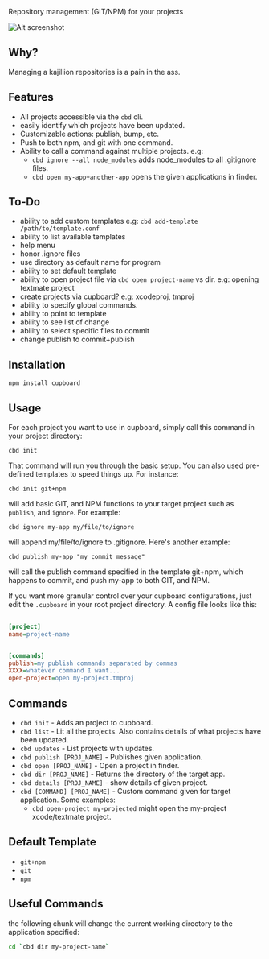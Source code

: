 Repository management (GIT/NPM) for your projects       


![Alt screenshot](http://i.imgur.com/YWIey.png)    


## Why?                                                     
       
Managing a kajillion repositories is a pain in the ass. 

## Features                                
           
- All projects accessible via the `cbd` cli.
- easily identify which projects have been updated. 
- Customizable actions: publish, bump, etc.      
- Push to both npm, and git with one command. 
- Ability to call a command against multiple projects. e.g:
	- `cbd ignore --all node_modules` adds node_modules to all .gitignore files.
	- `cbd open my-app+another-app` opens the given applications in finder.
                                            

## To-Do

- ability to add custom templates e.g: `cbd add-template /path/to/template.conf`
- ability to list available templates
- help menu
- honor .ignore files
- use directory as default name for program
- ability to set default template
- ability to open project file via `cbd open project-name` vs dir. e.g: opening textmate project
- create projects via cupboard? e.g: xcodeproj, tmproj
- ability to specify global commands.
- ability to point to template
- ability to see list of change
- ability to select specific files to commit
- change publish to commit+publish

## Installation 

	npm install cupboard
                             

## Usage                                   
                          
For each project you want to use in cupboard, simply call this command in your project directory:
                                            
	cbd init               

That command will run you through the basic setup. You can also used pre-defined templates to speed things up. For instance:
    
	cbd init git+npm
	                         
will add basic GIT, and NPM functions to your target project such as `publish`, and `ignore`. For example:

	cbd ignore my-app my/file/to/ignore
	
will append my/file/to/ignore to .gitignore. Here's another example:

 	cbd publish my-app "my commit message"
                   
will call the publish command specified in the template git+npm, which happens to commit, and push my-app to both GIT, and NPM.       



If you want more granular control over your cupboard configurations, just edit the `.cupboard` in your root project directory. A config file looks like this:

````ini
    
[project]
name=project-name


[commands]
publish=my publish commands separated by commas
XXXX=whatever command I want...
open-project=open my-project.tmproj

````                                                                                                        
                             
## Commands           
                  
- `cbd init` - Adds an project to cupboard.
- `cbd list` - Lit all the projects. Also contains details of what projects have been updated.         
- `cbd updates` - List projects with updates.                                                                          
- `cbd publish [PROJ_NAME]` - Publishes given application.                        
- `cbd open [PROJ_NAME]` - Open a project in finder.    
- `cbd dir [PROJ_NAME]` - Returns the directory of the target app.     
- `cbd details [PROJ_NAME]` - show details of given project.
- `cbd [COMMAND] [PROJ_NAME]` - Custom command given for target application. Some examples:
	- `cbd open-project my-projected` might open the my-project xcode/textmate project.


## Default Template

- `git+npm`
- `git`
- `npm`


## Useful Commands

the following chunk will change the current working directory to the application specified:   

````bash       
cd `cbd dir my-project-name`
````      
            




              

                       




                                    

